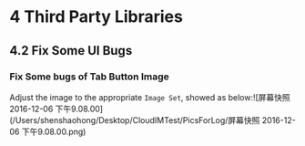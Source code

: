 # 4 Third Party Libraries

## 4.2 Fix Some UI Bugs

### Fix Some bugs of Tab Button Image

Adjust the image to the appropriate `Image Set`, showed as below:![屏幕快照 2016-12-06 下午9.08.00](/Users/shenshaohong/Desktop/CloudIMTest/PicsForLog/屏幕快照 2016-12-06 下午9.08.00.png)